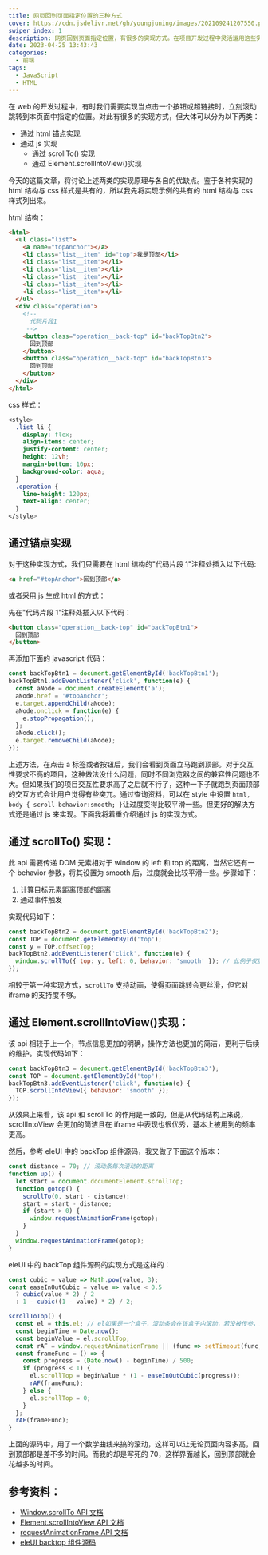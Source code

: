 ```yaml
---
title: 网页回到页面指定位置的三种方式
cover: https://cdn.jsdelivr.net/gh/youngjuning/images/202109241207550.png
swiper_index: 1
description: 网页回到页面指定位置，有很多的实现方式。在项目开发过程中灵活运用这些实现方式，会让我们的开发事半功倍。
date: 2023-04-25 13:43:43
categories:
  - 前端
tags:
  - JavaScript
  - HTML
---
```


在 web 的开发过程中，有时我们需要实现当点击一个按钮或超链接时，立刻滚动跳转到本页面中指定的位置。对此有很多的实现方式，但大体可以分为以下两类：

- 通过 html 锚点实现
- 通过 js 实现
  - 通过 scrollTo() 实现
  - 通过 Element.scrollIntoView()实现

今天的这篇文章，将讨论上述两类的实现原理与各自的优缺点。鉴于各种实现的 html 结构与 css 样式是共有的，所以我先将实现示例的共有的 html 结构与 css 样式列出来。

html 结构：

```html
<html>
  <ul class="list">
    <a name="topAnchor"></a>
    <li class="list__item" id="top">我是顶部</li>
    <li class="list__item"></li>
    <li class="list__item"></li>
    <li class="list__item"></li>
    <li class="list__item"></li>
    <li class="list__item"></li>
  </ul>
  <div class="operation">
    <!-- 
      代码片段1
     -->
    <button class="operation__back-top" id="backTopBtn2">
      回到顶部
    </button>
    <button class="operation__back-top" id="backTopBtn3">
      回到顶部
    </button>
  </div>
</html>
```

css 样式：

```css
<style>
  .list li {
    display: flex;
    align-items: center;
    justify-content: center;
    height: 12vh;
    margin-bottom: 10px;
    background-color: aqua;
  }
  .operation {
    line-height: 120px;
    text-align: center;
  }
</style>
```

## 通过锚点实现

对于这种实现方式，我们只需要在 html 结构的"代码片段 1"注释处插入以下代码:

```html
<a href="#topAnchor">回到顶部</a>
```

或者采用 js 生成 html 的方式：

先在"代码片段 1"注释处插入以下代码：

```html
<button class="operation__back-top" id="backTopBtn1">
  回到顶部
</button>
```

再添加下面的 javascript 代码：

```javascript
const backTopBtn1 = document.getElementById('backTopBtn1');
backTopBtn1.addEventListener('click', function(e) {
  const aNode = document.createElement('a');
  aNode.href = '#topAnchor';
  e.target.appendChild(aNode);
  aNode.onclick = function(e) {
    e.stopPropagation();
  };
  aNode.click();
  e.target.removeChild(aNode);
});
```

上述方法，在点击 a 标签或者按钮后，我们会看到页面立马跑到顶部。对于交互性要求不高的项目，这种做法没什么问题，同时不同浏览器之间的兼容性问题也不大。但如果我们的项目交互性要求高了之后就不行了，这种一下子就跑到页面顶部的交互方式会让用户觉得有些突兀。通过查询资料，可以在 style 中设置 `html, body { scroll-behavior:smooth; }`让过度变得比较平滑一些。但更好的解决方式还是通过 js 来实现。下面我将着重介绍通过 js 的实现方式。

## 通过 scrollTo() 实现：

此 api 需要传递 DOM 元素相对于 window 的 left 和 top 的距离，当然它还有一个 behavior 参数，将其设置为 smooth 后，过度就会比较平滑一些。步骤如下：

1. 计算目标元素距离顶部的距离
2. 通过事件触发

实现代码如下：

```javascript
const backTopBtn2 = document.getElementById('backTopBtn2');
const TOP = document.getElementById('top');
const y = TOP.offsetTop;
backTopBtn2.addEventListener('click', function(e) {
  window.scrollTo({ top: y, left: 0, behavior: 'smooth' }); // 此例子仅展示简单 demo，只考虑 top 坐标
});
```

相较于第一种实现方式，`scrollTo` 支持动画，使得页面跳转会更丝滑，但它对 iframe 的支持度不够。

## 通过 Element.scrollIntoView()实现：

该 api 相较于上一个，节点信息更加的明确，操作方法也更加的简洁，更利于后续的维护。实现代码如下：

```javascript
const backTopBtn3 = document.getElementById('backTopBtn3');
const TOP = document.getElementById('top');
backTopBtn3.addEventListener('click', function(e) {
  TOP.scrollIntoView({ behavior: 'smooth' });
});
```

从效果上来看，该 api 和 scrollTo 的作用是一致的，但是从代码结构上来说，scrollIntoView 会更加的简洁且在 iframe 中表现也很优秀，基本上被用到的频率更高。

然后，参考 eleUI 中的 backTop 组件源码，我又做了下面这个版本：

```javascript
const distance = 70; // 滚动条每次滚动的距离
function up() {
  let start = document.documentElement.scrollTop;
  function gotop() {
    scrollTo(0, start - distance);
    start = start - distance;
    if (start > 0) {
      window.requestAnimationFrame(gotop);
    }
  }
  window.requestAnimationFrame(gotop);
}
```

eleUI 中的 backTop 组件源码的实现方式是这样的：

```javascript
const cubic = value => Math.pow(value, 3);
const easeInOutCubic = value => value < 0.5
  ? cubic(value * 2) / 2
  : 1 - cubic((1 - value) * 2) / 2;

scrollToTop() {
  const el = this.el; // el如果是一个盒子，滚动条会在该盒子内滚动，若没被传参，则为整个页面
  const beginTime = Date.now();
  const beginValue = el.scrollTop;
  const rAF = window.requestAnimationFrame || (func => setTimeout(func, 16));
  const frameFunc = () => {
    const progress = (Date.now() - beginTime) / 500;
    if (progress < 1) {
      el.scrollTop = beginValue * (1 - easeInOutCubic(progress));
      rAF(frameFunc);
    } else {
      el.scrollTop = 0;
    }
  };
  rAF(frameFunc);
}
```

上面的源码中，用了一个数学曲线来搞的滚动，这样可以让无论页面内容多高，回到顶部都是差不多的时间。而我的却是写死的 70，这样界面越长，回到顶部就会花越多的时间。

## 参考资料：

- [Window.scrollTo API 文档](https://developer.mozilla.org/zh-CN/docs/Web/API/Window/scrollTo)
- [Element.scrollIntoView API 文档](https://developer.mozilla.org/en-US/docs/Web/API/Element/scrollIntoView)
- [requestAnimationFrame API 文档](https://developer.mozilla.org/zh-CN/docs/Web/API/Window/requestAnimationFrame)
- [eleUI backtop 组件源码](https://github.com/ElemeFE/element/blob/dev/packages/backtop/src/main.vue)

